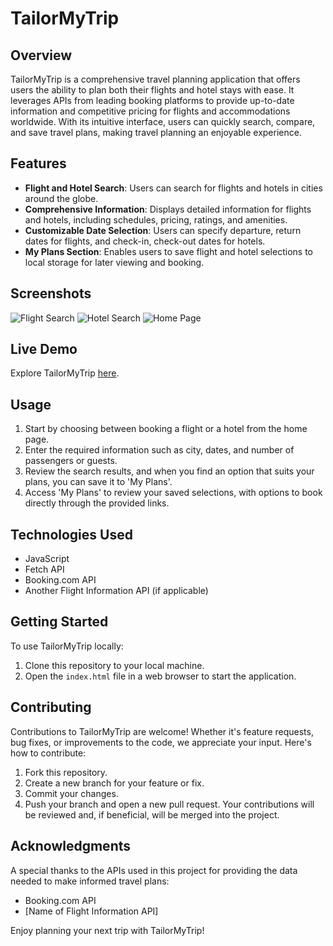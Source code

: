 # TailorMyTrip

## Overview
TailorMyTrip is a comprehensive travel planning application that offers users the ability to plan both their flights and hotel stays with ease. It leverages APIs from leading booking platforms to provide up-to-date information and competitive pricing for flights and accommodations worldwide. With its intuitive interface, users can quickly search, compare, and save travel plans, making travel planning an enjoyable experience.

## Features
- **Flight and Hotel Search**: Users can search for flights and hotels in cities around the globe.
- **Comprehensive Information**: Displays detailed information for flights and hotels, including schedules, pricing, ratings, and amenities.
- **Customizable Date Selection**: Users can specify departure, return dates for flights, and check-in, check-out dates for hotels.
- **My Plans Section**: Enables users to save flight and hotel selections to local storage for later viewing and booking.

## Screenshots
![Flight Search](link-to-flight-search-screenshot.png)
![Hotel Search](link-to-hotel-search-screenshot.png)
![Home Page](link-to-home-page-screenshot.png)

## Live Demo
Explore TailorMyTrip [here](your-live-site-link).

## Usage
1. Start by choosing between booking a flight or a hotel from the home page.
2. Enter the required information such as city, dates, and number of passengers or guests.
3. Review the search results, and when you find an option that suits your plans, you can save it to 'My Plans'.
4. Access 'My Plans' to review your saved selections, with options to book directly through the provided links.

## Technologies Used
- JavaScript
- Fetch API
- Booking.com API
- Another Flight Information API (if applicable)

## Getting Started
To use TailorMyTrip locally:
1. Clone this repository to your local machine.
2. Open the `index.html` file in a web browser to start the application.

## Contributing
Contributions to TailorMyTrip are welcome! Whether it's feature requests, bug fixes, or improvements to the code, we appreciate your input. Here's how to contribute:
1. Fork this repository.
2. Create a new branch for your feature or fix.
3. Commit your changes.
4. Push your branch and open a new pull request.
Your contributions will be reviewed and, if beneficial, will be merged into the project.

## Acknowledgments
A special thanks to the APIs used in this project for providing the data needed to make informed travel plans:
- Booking.com API
- [Name of Flight Information API]

Enjoy planning your next trip with TailorMyTrip!

